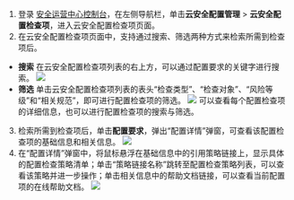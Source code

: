 1. 登录 [安全运营中心控制台](https://console.cloud.tencent.com/ssav2/config)，在左侧导航栏，单击**云安全配置管理** > **云安全配置检查项**，进入云安全配置检查项页面。
2. 在云安全配置检查项页面中，支持通过搜索、筛选两种方式来检索所需到检查项后。
 - **搜索**
 在云安全配置检查项列表的右上方，可以通过配置要求的关键字进行搜索。
![](https://qcloudimg.tencent-cloud.cn/raw/9691d6e1fe39dbde11069ffbda592da0.png)
 - **筛选**
 单击云安全配置检查项列表的表头“检查类型”、“检查对象”、“风险等级”和“相关规范”，即可进行配置检查项的筛选。
![](https://qcloudimg.tencent-cloud.cn/raw/cb5a5a388cb4b45ed0a0e9bd015eacb8.png)
可以查看每个配置检查项的详细信息，也可以进行配置检查项的搜索与筛选。
3. 检索所需到检查项后，单击**配置要求**，弹出“配置详情”弹窗，可查看该配置检查项的基础信息和相关信息。
![](https://qcloudimg.tencent-cloud.cn/raw/80149b54ae13de11775aa20c20276649.png)
4. 在“配置详情”弹窗中，将鼠标悬浮在基础信息中的引用策略链接上，显示具体的配置检查策略清单；单击“策略链接名称”跳转至配置检查策略列表，可以查看该策略并进一步操作；单击相关信息中的帮助文档链接，可以查看当前配置项的在线帮助文档。
![](https://qcloudimg.tencent-cloud.cn/raw/32cf301b2373cb8856b0ad27e269c70d.png)
